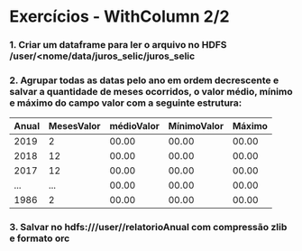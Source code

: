 # Exercícios - WithColumn 2/2
### 1. Criar um dataframe para ler o arquivo no HDFS /user/<nome/data/juros_selic/juros_selic
### 2. Agrupar todas as datas pelo ano em ordem decrescente e salvar a quantidade de meses ocorridos, o valor médio, mínimo e máximo do campo valor com a seguinte estrutura:

Anual | MesesValor | médioValor | MínimoValor | Máximo
---------| ----------|------------|---------|----
2019 | 2 | 00.00 | 00.00 | 00.00 
2018 | 12 | 00.00 | 00.00 | 00.00
2017 | 12 | 00.00 | 00.00 | 00.00
... | ... | 00.00 | 00.00 | 00.00 
1986 | 2 | 00.00 | 00.00 | 00.00
### 3. Salvar no hdfs:///user/<nome>/relatorioAnual com compressão zlib e formato orc
